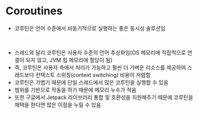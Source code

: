 # Coroutines

* 코루틴은 언어 수준에서 비동기적으로 실행하는 좋은 동시성 솔루션임

<br>

* 스레드와 달리 코루틴은 사용자 수준의 언어 추상화임(OS 메모리에 직접적으로 연결이 되지 않고, JVM 힙 메모리에 할당이 됨)
* 즉, 코루틴은 사용자 측에서 처리가 가능하고 훨씬 더 가벼운 리소스를 제공하여 스레드보다 컨텍스트 스위칭(context switching) 비용이 저렴함
* 코루틴은 가볍기 때문에 단일 스레드에서 많은 코루틴을 실행할 수 있음
* 범위를 기반으로 작동을 하기 때문에 메모리 누수가 적음
* 또한 구글에서 Jetpack 라이브러리 통합 및 호환성을 지원해주기 때문에 코루틴을 채택을 한다면 많은 이점을 누릴 수 있음